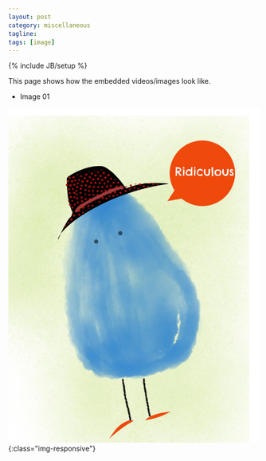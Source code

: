 ```yaml
---
layout: post
category: miscellaneous
tagline: 
tags: [image]
---
```

{% include JB/setup %}

This page shows how the embedded videos/images look like.

* Image 01

![Mange 01](/images/manga01.jpg){:class="img-responsive"}

